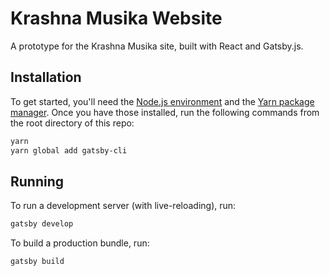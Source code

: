 # Krashna Musika Website

A prototype for the Krashna Musika site, built with React and Gatsby.js.

## Installation

To get started, you'll need the [Node.js environment](https://nodejs.org) and the [Yarn package manager](https://yarnpkg.com). Once you have those installed, run the following commands from the root directory of this repo:

```bash
yarn
yarn global add gatsby-cli
```

## Running

To run a development server (with live-reloading), run:

```bash
gatsby develop
```

To build a production bundle, run:

```bash
gatsby build
```
